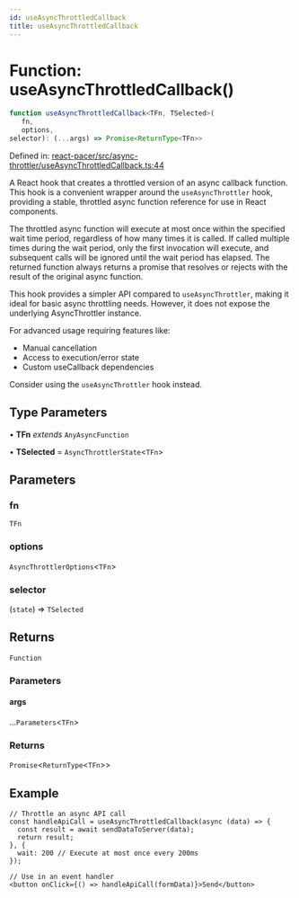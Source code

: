 ```yaml
---
id: useAsyncThrottledCallback
title: useAsyncThrottledCallback
---
```


<!-- DO NOT EDIT: this page is autogenerated from the type comments -->

# Function: useAsyncThrottledCallback()

```ts
function useAsyncThrottledCallback<TFn, TSelected>(
   fn, 
   options, 
selector): (...args) => Promise<ReturnType<TFn>>
```

Defined in: [react-pacer/src/async-throttler/useAsyncThrottledCallback.ts:44](https://github.com/TanStack/pacer/blob/main/packages/react-pacer/src/async-throttler/useAsyncThrottledCallback.ts#L44)

A React hook that creates a throttled version of an async callback function.
This hook is a convenient wrapper around the `useAsyncThrottler` hook,
providing a stable, throttled async function reference for use in React components.

The throttled async function will execute at most once within the specified wait time period,
regardless of how many times it is called. If called multiple times during the wait period,
only the first invocation will execute, and subsequent calls will be ignored until
the wait period has elapsed. The returned function always returns a promise
that resolves or rejects with the result of the original async function.

This hook provides a simpler API compared to `useAsyncThrottler`, making it ideal for basic
async throttling needs. However, it does not expose the underlying AsyncThrottler instance.

For advanced usage requiring features like:
- Manual cancellation
- Access to execution/error state
- Custom useCallback dependencies

Consider using the `useAsyncThrottler` hook instead.

## Type Parameters

• **TFn** *extends* `AnyAsyncFunction`

• **TSelected** = `AsyncThrottlerState`\<`TFn`\>

## Parameters

### fn

`TFn`

### options

`AsyncThrottlerOptions`\<`TFn`\>

### selector

(`state`) => `TSelected`

## Returns

`Function`

### Parameters

#### args

...`Parameters`\<`TFn`\>

### Returns

`Promise`\<`ReturnType`\<`TFn`\>\>

## Example

```tsx
// Throttle an async API call
const handleApiCall = useAsyncThrottledCallback(async (data) => {
  const result = await sendDataToServer(data);
  return result;
}, {
  wait: 200 // Execute at most once every 200ms
});

// Use in an event handler
<button onClick={() => handleApiCall(formData)}>Send</button>
```
